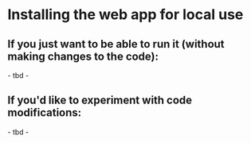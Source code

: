 # Installing the web app for local use

## If you just want to be able to run it (without making changes to the code):

\- tbd -

## If you'd like to experiment with code modifications:

\- tbd -
